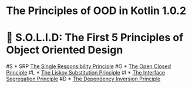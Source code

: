 # The Principles of OOD in Kotlin 1.0.2

# :tada: S.O.L.I.D: The First 5 Principles of Object Oriented Design

#S * SRP [The Single Responsibility Principle](#-the-single-responsibility-principle)
#O * [The Open Closed Principle](#-the-open-closed-principle)
#L * [The Liskov Substitution Principle](#-the-liskov-substitution-principle)
#I * [The Interface Segregation Principle](#-the-interface-segregation-principle)
#D * [The Dependency Inversion Principle](#-the-dependency-inversion-principle)
